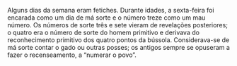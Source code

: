 ﻿Alguns dias da semana eram fetiches. Durante idades, a sexta-feira foi encarada como um dia de má sorte e o número treze como um mau número. Os números de sorte três e sete vieram de revelações posteriores; o quatro era o número de sorte do homem primitivo e derivava do reconhecimento primitivo dos quatro pontos da bússola. Considerava-se de má sorte contar o gado ou outras posses; os antigos sempre se opuseram a fazer o recenseamento, a “numerar o povo”.